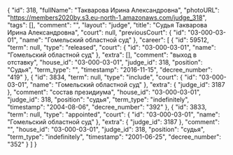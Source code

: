 {
    "id": 318,
    "fullName": "Такварова Ирина Александровна",
    "photoURL": "https://members2020by.s3.eu-north-1.amazonaws.com/judge_318",
    "tags": [],
    "comment": "",
    "layout": "judge",
    "title": "Судья Такварова Ирина Александровна",
    "court": null,
    "previousCourt": {
        "id": "03-000-03-01",
        "name": "Гомельский областной суд"
    },
    "career": [
        {
            "id": 59512,
            "term": null,
            "type": "released",
            "court": {
                "id": "03-000-03-01",
                "name": "Гомельский областной суд"
            },
            "extra": [],
            "comment": "выход в отставку",
            "house_id": "03-000-03-01",
            "judge_id": 318,
            "position": "Судья",
            "term_type": "",
            "timestamp": "2016-11-15",
            "decree_number": "419"
        },
        {
            "id": 3834,
            "term": null,
            "type": "include",
            "court": {
                "id": "03-000-03-01",
                "name": "Гомельский областной суд"
            },
            "extra": {
                "judge_id": 3187
            },
            "comment": "состав президиума",
            "house_id": "03-000-03-01",
            "judge_id": 318,
            "position": "судья",
            "term_type": "indefinitely",
            "timestamp": "2004-08-06",
            "decree_number": "392"
        },
        {
            "id": 3833,
            "term": null,
            "type": "appointed",
            "court": {
                "id": "03-000-03-01",
                "name": "Гомельский областной суд"
            },
            "extra": {
                "judge_id": 3187
            },
            "comment": "",
            "house_id": "03-000-03-01",
            "judge_id": 318,
            "position": "судья",
            "term_type": "indefinitely",
            "timestamp": "2001-06-25",
            "decree_number": "352"
        }
    ]
}